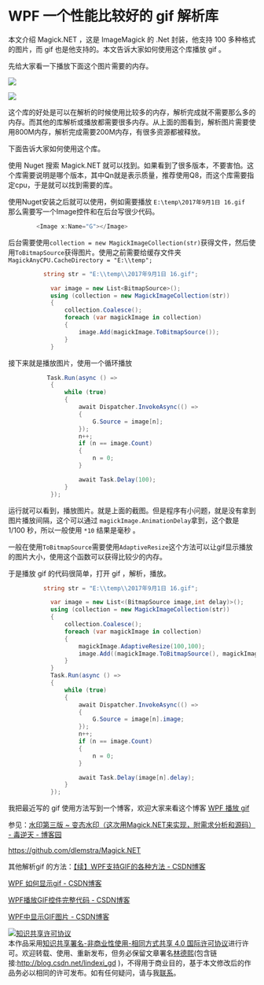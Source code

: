 # WPF 一个性能比较好的 gif 解析库

本文介绍 Magick.NET ，这是 ImageMagick 的 .Net 封装，他支持 100 多种格式的图片，而 gif 也是他支持的。本文告诉大家如何使用这个库播放 gif 。

<!--more-->
<!-- csdn -->
<!-- 标签：WPF，gif -->
<div id="toc"></div>

先给大家看一下播放下面这个图片需要的内存。

![](http://7xqpl8.com1.z0.glb.clouddn.com/34fdad35-5dfe-a75b-2b4b-8c5e313038e2%2F2017%25E5%25B9%25B49%25E6%259C%25881%25E6%2597%25A5%252016.gif)

![](http://7xqpl8.com1.z0.glb.clouddn.com/34fdad35-5dfe-a75b-2b4b-8c5e313038e2%2F2017102319153.jpg)

这个库的好处是可以在解析的时候使用比较多的内存，解析完成就不需要那么多的内存。而其他的库解析或播放都需要很多内存。从上面的图看到，解析图片需要使用800M内存，解析完成需要200M内存，有很多资源都被释放。

下面告诉大家如何使用这个库。

使用 Nuget 搜索 Magick.NET 就可以找到。如果看到了很多版本，不要害怕。这个库需要说明是哪个版本，其中Qn就是表示质量，推荐使用Q8，而这个库需要指定cpu，于是就可以找到需要的库。

使用Nuget安装之后就可以使用，例如需要播放 `E:\temp\2017年9月1日 16.gif ` 那么需要写一个Image控件和在后台写很少代码。

```csharp
        <Image x:Name="G"></Image>

```

后台需要使用`collection = new MagickImageCollection(str)`获得文件，然后使用`ToBitmapSource`获得图片。使用之前需要给缓存文件夹`MagickAnyCPU.CacheDirectory = "E:\\temp";`

```csharp
          string str = "E:\\temp\\2017年9月1日 16.gif";

            var image = new List<BitmapSource>();
            using (collection = new MagickImageCollection(str))
            {
                collection.Coalesce();
                foreach (var magickImage in collection)
                {
                    image.Add(magickImage.ToBitmapSource());
                }
            }
```

接下来就是播放图片，使用一个循环播放

```csharp
           Task.Run(async () =>
            {
                while (true)
                {
                    await Dispatcher.InvokeAsync(() =>
                    {
                        G.Source = image[n];
                    });
                    n++;
                    if (n == image.Count)
                    {
                        n = 0;
                    }

                    await Task.Delay(100);
                }
            });
```

运行就可以看到，播放图片。就是上面的截图。但是程序有小问题，就是没有拿到图片播放间隔，这个可以通过 `magickImage.AnimationDelay`拿到，这个数是 1/100 秒，所以一般使用 `*10` 结果是毫秒 。

一般在使用`ToBitmapSource`需要使用`AdaptiveResize`这个方法可以让gif显示播放的图片大小，使用这个函数可以获得比较少的内存。

于是播放 gif 的代码很简单，打开 gif ，解析，播放。

```csharp
          string str = "E:\\temp\\2017年9月1日 16.gif";

            var image = new List<(BitmapSource image,int delay)>();
            using (collection = new MagickImageCollection(str))
            {
                collection.Coalesce();
                foreach (var magickImage in collection)
                {
                    magickImage.AdaptiveResize(100,100);
                    image.Add((magickImage.ToBitmapSource(), magickImage.AnimationDelay * 10));
                }
            }
            Task.Run(async () =>
            {
                while (true)
                {
                    await Dispatcher.InvokeAsync(() =>
                    {
                        G.Source = image[n].image;
                    });
                    n++;
                    if (n == image.Count)
                    {
                        n = 0;
                    }

                    await Task.Delay(image[n].delay);
                }
            });
```

我把最近写的 gif 使用方法写到一个博客，欢迎大家来看这个博客 [WPF 播放 gif](https://lindexi.github.io/lindexi/post/WPF-%E6%92%AD%E6%94%BE-gif.html )

参见：[水印第三版 ~ 变态水印（这次用Magick.NET来实现，附需求分析和源码） - 毒逆天 - 博客园](http://www.cnblogs.com/dunitian/p/5895133.html#undefined )

https://github.com/dlemstra/Magick.NET

其他解析gif 的方法：[【续】WPF支持GIF的各种方法 - CSDN博客](http://blog.csdn.net/gqqnb/article/details/7215408 )

[WPF 如何显示gif - CSDN博客](http://blog.csdn.net/wcc27857285/article/details/52993099 )

[WPF播放GIF控件完整代码 - CSDN博客](http://blog.csdn.net/libby1984/article/details/52535085 )

[WPF中显示GIF图片 - CSDN博客](http://blog.csdn.net/qq_31971935/article/details/49402129 )

<a rel="license" href="http://creativecommons.org/licenses/by-nc-sa/4.0/"><img alt="知识共享许可协议" style="border-width:0" src="https://licensebuttons.net/l/by-nc-sa/4.0/88x31.png" /></a><br />本作品采用<a rel="license" href="http://creativecommons.org/licenses/by-nc-sa/4.0/">知识共享署名-非商业性使用-相同方式共享 4.0 国际许可协议</a>进行许可。欢迎转载、使用、重新发布，但务必保留文章署名[林德熙](http://blog.csdn.net/lindexi_gd)(包含链接:http://blog.csdn.net/lindexi_gd )，不得用于商业目的，基于本文修改后的作品务必以相同的许可发布。如有任何疑问，请与我[联系](mailto:lindexi_gd@163.com)。 
